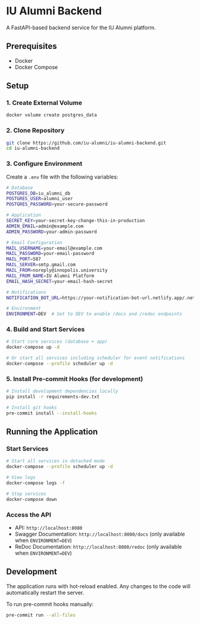 # IU Alumni Backend

A FastAPI-based backend service for the IU Alumni platform.

## Prerequisites

- Docker
- Docker Compose

## Setup

### 1. Create External Volume

```bash
docker volume create postgres_data
```

### 2. Clone Repository

```bash
git clone https://github.com/iu-alumni/iu-alumni-backend.git
cd iu-alumni-backend
```

### 3. Configure Environment

Create a `.env` file with the following variables:

```bash
# Database
POSTGRES_DB=iu_alumni_db
POSTGRES_USER=alumni_user
POSTGRES_PASSWORD=your-secure-password

# Application
SECRET_KEY=your-secret-key-change-this-in-production
ADMIN_EMAIL=admin@example.com
ADMIN_PASSWORD=your-admin-password

# Email Configuration
MAIL_USERNAME=your-email@example.com
MAIL_PASSWORD=your-email-password
MAIL_PORT=587
MAIL_SERVER=smtp.gmail.com
MAIL_FROM=noreply@innopolis.university
MAIL_FROM_NAME=IU Alumni Platform
EMAIL_HASH_SECRET=your-email-hash-secret

# Notifications
NOTIFICATION_BOT_URL=https://your-notification-bot-url.netlify.app/.netlify/functions

# Environment
ENVIRONMENT=DEV  # Set to DEV to enable /docs and /redoc endpoints
```

### 4. Build and Start Services

```bash
# Start core services (database + app)
docker-compose up -d

# Or start all services including scheduler for event notifications
docker-compose --profile scheduler up -d
```

### 5. Install Pre-commit Hooks (for development)

```bash
# Install development dependencies locally
pip install -r requirements-dev.txt

# Install git hooks
pre-commit install --install-hooks
```

## Running the Application

### Start Services

```bash
# Start all services in detached mode
docker-compose --profile scheduler up -d

# View logs
docker-compose logs -f

# Stop services
docker-compose down
```

### Access the API

- API: `http://localhost:8080`
- Swagger Documentation: `http://localhost:8080/docs` (only available when `ENVIRONMENT=DEV`)
- ReDoc Documentation: `http://localhost:8080/redoc` (only available when `ENVIRONMENT=DEV`)

## Development

The application runs with hot-reload enabled. Any changes to the code will automatically restart the server.

To run pre-commit hooks manually:

```bash
pre-commit run --all-files
```
